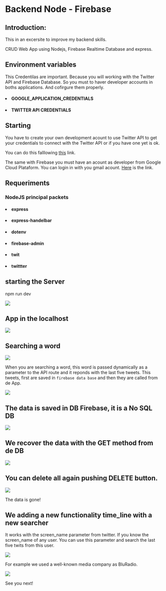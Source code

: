 # Backend Node - Firebase

## Introduction:

This in an excersite to improve my backend skills. 

CRUD Web App using Nodejs, Firebase Realtime Database and express.

## Environment variables

This Credentilas are important. Because you will working with the Twitter API and Firebase Database. 
So you must to haver developer accounts in boths applications. And cofirgure them properly.

#### <li>GOOGLE_APPLICATION_CREDENTIALS</li>
#### <li>TWITTER API CREDENTIALS</li>

## Starting

You have to create your own development acount to use Twitter API to get your credentials to connect with the Twitter API or if you have one yet is ok.

You can do this falllowing [this](https://developer.twitter.com/en) link.

The same with Firebase you must have an acount as developer from Google Cloud Plataform. You can login in with you gmail acount. [Here](https://developers.google.com/) is the link.

## Requeriments

### NodeJS principal packets

#### <li> express</li>
#### <li> express-handelbar</li>
#### <li> dotenv</li>
#### <li> firebase-admin</li>
#### <li> twit</li>
#### <li> twittter</li>

## starting the Server

npm run dev

<img src="./backend/img/test1.png"></img>

## App in the localhost

<img src="./backend/img/test2.png"></img>

## Searching a word

<img src="./backend/img/test3.png"></img>

When you are searching a word, this word is passed dynamically as a parameter to the API route and it reponds with the last five tweets. This tweets, first are saved in `firebase data base` and then they are called from de App.


<img src="./backend/img/test7.png"></img>

## The data is saved in DB Firebase, it is a No SQL DB

<img src="./backend/img/test5.png"></img>

## We recover the data with the GET method from de DB

<img src="./backend/img/test4.png"></img>

## You can delete all again pushing DELETE button.


<img src="./backend/img/test6.png"></img>


The data is gone!

## We adding a new functionality time_line with a new searcher

It works with the screen_name parameter from twitter. If you know the screen_name of any user. You can use this parameter and search the last five twits from this user.

<img src="./backend/img/test8.png"></img>

For example we used a well-known media company as BluRadio.

<img src="./backend/img/test9.png"></img>



See you next!









